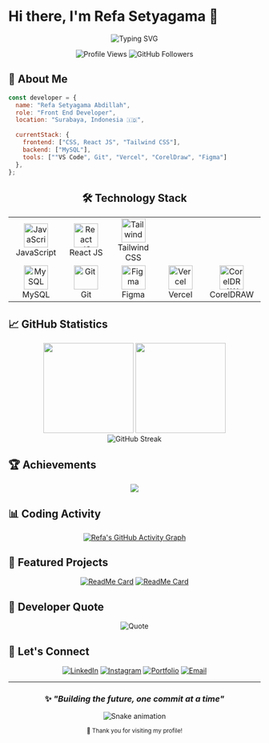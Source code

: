 # Hi there, I'm Refa Setyagama 👋

<div align="center">
  
  ![Typing SVG](https://readme-typing-svg.herokuapp.com/?color=3B82F6&size=28&center=true&vCenter=true&width=600&lines=Full+Stack+Developer;Building+Digital+Solutions;Always+Learning+%26+Growing;Welcome+to+my+profile!&pause=1000)
  
  <p>
    <img src="https://komarev.com/ghpvc/?username=gamastronger&color=3B82F6&style=flat-square&label=Profile+Views" alt="Profile Views" />
    <img src="https://img.shields.io/github/followers/gamastronger?label=Followers&style=flat-square&color=3B82F6" alt="GitHub Followers" />
  </p>
  
</div>

## 🎯 About Me

```javascript
const developer = {
  name: "Refa Setyagama Abdillah",
  role: "Front End Developer",
  location: "Surabaya, Indonesia 🇮🇩",
  
  currentStack: {
    frontend: ["CSS, React JS", "Tailwind CSS"],
    backend: ["MySQL"],
    tools: [""VS Code", Git", "Vercel", "CorelDraw", "Figma"]
  },
};
```

<div align="center">

## 🛠️ Technology Stack

<table>
  <tr>
    <td align="center" width="120">
      <img src="https://skillicons.dev/icons?i=js" width="48" height="48" alt="JavaScript" />
      <br>JavaScript
    </td>
    <td align="center" width="120">
      <img src="https://skillicons.dev/icons?i=react" width="48" height="48" alt="React JS" />
      <br>React JS
    </td>
    <td align="center" width="120">
      <img src="https://skillicons.dev/icons?i=tailwind" width="48" height="48" alt="Tailwind" />
      <br>Tailwind CSS
    </td>
  </tr>
  <tr>
    <td align="center" width="120">
      <img src="https://skillicons.dev/icons?i=mysql" width="48" height="48" alt="MySQL" />
      <br>MySQL
    </td>
    <td align="center" width="120">
      <img src="https://skillicons.dev/icons?i=git" width="48" height="48" alt="Git" />
      <br>Git
    </td>
    <td align="center" width="120">
      <img src="https://skillicons.dev/icons?i=figma" width="48" height="48" alt="Figma" />
      <br>Figma
    </td>
    <td align="center" width="120">
      <img src="https://skillicons.dev/icons?i=vercel" width="48" height="48" alt="Vercel" />
      <br>Vercel
    </td>
    <td align="center" width="120">
      <img src="https://upload.wikimedia.org/wikipedia/commons/3/33/CorelDRAW_Logo.png" width="48" height="48" alt="CorelDRAW" />
      <br>CorelDRAW
    </td>
  </tr>
</table>

</div>

## 📈 GitHub Statistics

<div align="center">
  <img height="180em" src="https://github-readme-stats.vercel.app/api?username=gamastronger&show_icons=true&theme=react&include_all_commits=true&count_private=true&hide_border=true&bg_color=0D1117"/>
  <img height="180em" src="https://github-readme-stats.vercel.app/api/top-langs/?username=gamastronger&layout=compact&langs_count=6&theme=react&hide_border=true&bg_color=0D1117"/>
</div>

<div align="center">
  <img src="https://github-readme-streak-stats.herokuapp.com/?user=gamastronger&theme=react&hide_border=true&background=0D1117" alt="GitHub Streak" />
</div>

## 🏆 Achievements

<div align="center">
  <img src="https://github-profile-trophy.vercel.app/?username=gamastronger&theme=onestar&no-frame=true&no-bg=true&margin-w=4&row=1&column=6" />
</div>

## 📊 Coding Activity

<div align="center">
  
  [![Refa's GitHub Activity Graph](https://github-readme-activity-graph.vercel.app/graph?username=gamastronger&theme=react-dark&hide_border=true&bg_color=0D1117)](https://github.com/ashutosh00710/github-readme-activity-graph)
  
</div>

## 🌟 Featured Projects

<div align="center">

[![ReadMe Card](https://github-readme-stats.vercel.app/api/pin/?username=gamastronger&repo=your-best-project&theme=react&hide_border=true&bg_color=0D1117)](https://github.com/gamastronger/your-best-project)
[![ReadMe Card](https://github-readme-stats.vercel.app/api/pin/?username=gamastronger&repo=another-project&theme=react&hide_border=true&bg_color=0D1117)](https://github.com/gamastronger/another-project)

</div>

## 💭 Developer Quote

<div align="center">
  <img src="https://quotes-github-readme.vercel.app/api?type=horizontal&theme=dark&quote=The%20best%20way%20to%20predict%20the%20future%20is%20to%20create%20it&author=Peter%20Drucker" alt="Quote" />
</div>

## 🤝 Let's Connect

<div align="center">
  
  [![LinkedIn](https://img.shields.io/badge/LinkedIn-0077B5?style=for-the-badge&logo=linkedin&logoColor=white)](https://linkedin.com/in/RefaSetyagama)
  [![Instagram](https://img.shields.io/badge/Instagram-E4405F?style=for-the-badge&logo=instagram&logoColor=white)](https://instagram.com/refastygm_)
  [![Portfolio](https://img.shields.io/badge/Portfolio-FF5722?style=for-the-badge&logo=firefox&logoColor=white)](https://your-portfolio-url.com)
  [![Email](https://img.shields.io/badge/Email-D14836?style=for-the-badge&logo=gmail&logoColor=white)](mailto:your.email@gmail.com)
  
</div>

---

<div align="center">
  
  ### ✨ *"Building the future, one commit at a time"*
  
  ![Snake animation](https://github.com/gamastronger/gamastronger/blob/output/github-contribution-grid-snake-dark.svg)
  
  <sub>💙 Thank you for visiting my profile!</sub>
  
</div>
